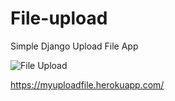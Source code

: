 # File-upload
Simple Django Upload File App

![File Upload](https://user-images.githubusercontent.com/78501119/107697535-a817a600-6cb3-11eb-9548-d4b078db0817.gif)

https://myuploadfile.herokuapp.com/
